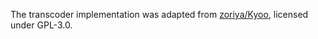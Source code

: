 The transcoder implementation was adapted from [zoriya/Kyoo](https://github.com/zoriya/Kyoo/tree/master/transcoder),
licensed under GPL-3.0.
